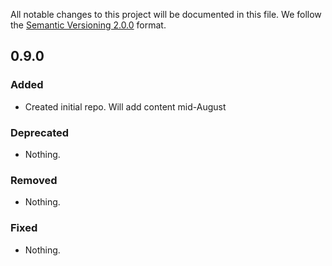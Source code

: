 All notable changes to this project will be documented in this file.
We follow the [Semantic Versioning 2.0.0](http://semver.org/) format.


## 0.9.0

### Added
- Created initial repo. Will add content mid-August

### Deprecated
- Nothing.

### Removed
- Nothing.

### Fixed
- Nothing.
